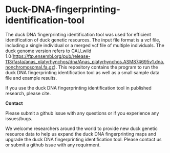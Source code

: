# Duck-DNA-fingerprinting-identification-tool

The duck DNA fingerprinting identification tool was used for efficient identification of duck genetic resources. The input file format is a vcf file, including a single individual or a merged vcf file of multiple individuals. The duck genome version refers to CAU_wild 1.0(https://ftp.ensembl.org/pub/release-113/fasta/anas_platyrhynchos/dna/Anas_platyrhynchos.ASM874695v1.dna.nonchromosomal.fa.gz). This repository contains the program to run the duck DNA fingerprinting identification tool as well as a small sample data file and example results.

If you use the duck DNA fingerprinting identification tool in published research, please cite.

**Contact**

Please submit a github issue with any questions or if you experience any issues/bugs.

We welcome researchers around the world to provide new duck genetic resource data to help us expand the duck DNA fingerprinting maps and upgrade the duck DNA fingerprinting identification tool. Please contact us or submit a github issue with any requirment.
